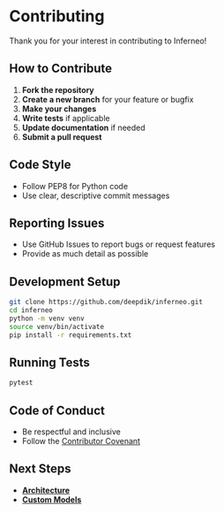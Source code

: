 # Contributing

Thank you for your interest in contributing to Inferneo!

## How to Contribute

1. **Fork the repository**
2. **Create a new branch** for your feature or bugfix
3. **Make your changes**
4. **Write tests** if applicable
5. **Update documentation** if needed
6. **Submit a pull request**

## Code Style
- Follow PEP8 for Python code
- Use clear, descriptive commit messages

## Reporting Issues
- Use GitHub Issues to report bugs or request features
- Provide as much detail as possible

## Development Setup

```bash
git clone https://github.com/deepdik/inferneo.git
cd inferneo
python -m venv venv
source venv/bin/activate
pip install -r requirements.txt
```

## Running Tests

```bash
pytest
```

## Code of Conduct
- Be respectful and inclusive
- Follow the [Contributor Covenant](https://www.contributor-covenant.org/)

## Next Steps
- **[Architecture](architecture.md)**
- **[Custom Models](custom-models.md)** 